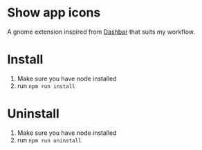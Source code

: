# Show app icons

A gnome extension inspired from [Dashbar](https://github.com/fthx/dashbar) that suits my workflow.

# Install

1. Make sure you have node installed
2. run <code>npm run install</code>

# Uninstall

1. Make sure you have node installed
2. run <code>npm run uninstall</code>


